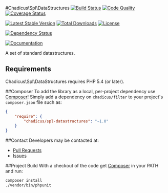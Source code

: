 #Chadicus\Spl\DataStructures
[![Build Status](http://img.shields.io/travis/chadicus/spl-datastructures-php.svg?style=flat)](https://travis-ci.org/chadicus/spl-datastructures-php)
[![Code Quality](http://img.shields.io/scrutinizer/g/chadicus/spl-datastructures-php.svg?style=flat)](https://scrutinizer-ci.com/g/chadicus/spl-datastructures-php/)
[![Coverage Status](https://coveralls.io/repos/chadicus/spl-datastructures-php/badge.svg?branch=master&service=github)](https://coveralls.io/github/chadicus/spl-datastructures-php?branch=master)

[![Latest Stable Version](http://img.shields.io/packagist/v/chadicus/spl-datastructures.svg?style=flat)](https://packagist.org/packages/chadicus/spl-datastructures)
[![Total Downloads](http://img.shields.io/packagist/dt/chadicus/spl-datastructures.svg?style=flat)](https://packagist.org/packages/chadicus/spl-datastructures)
[![License](http://img.shields.io/packagist/l/chadicus/spl-datastructures.svg?style=flat)](https://packagist.org/packages/chadicus/spl-datastructures)

[![Dependency Status](https://www.versioneye.com/user/projects/55fabdfc3ed8940017000f6f/badge.svg?style=flat)](https://www.versioneye.com/user/projects/55fabdfc3ed8940017000f6f)

[![Documentation](https://img.shields.io/badge/reference-phpdoc-blue.svg?style=flat)](http://chadicus.github.io/spl-datastructures-php)

A set of standard datastructures.

## Requirements

Chadicus\Spl\DataStructures requires PHP 5.4 (or later).

##Composer
To add the library as a local, per-project dependency use [Composer](http://getcomposer.org)! Simply add a dependency on
`chadicus/filter` to your project's `composer.json` file such as:

```json
{
    "require": {
        "chadicus/spl-datastructures": "~1.0"
    }
}
```
##Contact
Developers may be contacted at:

 * [Pull Requests](https://github.com/chadicus/spl-datastructures-php/pulls)
 * [Issues](https://github.com/chadicus/spl-datastructures-php/issues)

##Project Build
With a checkout of the code get [Composer](http://getcomposer.org) in your PATH and run:

```sh
composer install
./vendor/bin/phpunit
```

